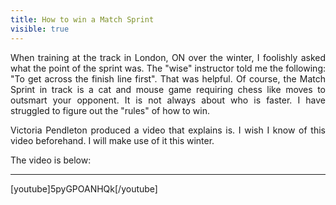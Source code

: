 ---title: How to win a Match Sprintvisible: true---<p style="text-align: justify;">
  When training at the track in London, ON over the winter, I foolishly asked what the point of the sprint was. The "wise" instructor told me the following: "To get across the finish line first". That was helpful. Of course, the Match Sprint in track is a cat and mouse game requiring chess like moves to outsmart your opponent. It is not always about who is faster. I have struggled to figure out the "rules" of how to win.
</p>

<p style="text-align: justify;">
  Victoria Pendleton produced a video that explains is. I wish I know of this video beforehand. I will make use of it this winter.
</p>

The video is below:

<hr id="system-readmore" />

[youtube]5pyGPOANHQk[/youtube]